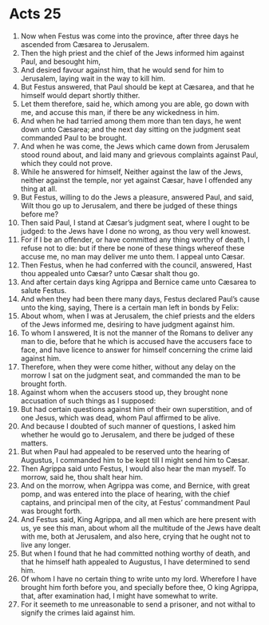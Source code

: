 ﻿# Acts 25
1. Now when Festus was come into the province, after three days he ascended from Cæsarea to Jerusalem. 
2. Then the high priest and the chief of the Jews informed him against Paul, and besought him, 
3. And desired favour against him, that he would send for him to Jerusalem, laying wait in the way to kill him. 
4. But Festus answered, that Paul should be kept at Cæsarea, and that he himself would depart shortly thither. 
5. Let them therefore, said he, which among you are able, go down with me, and accuse this man, if there be any wickedness in him. 
6. And when he had tarried among them more than ten days, he went down unto Cæsarea; and the next day sitting on the judgment seat commanded Paul to be brought. 
7. And when he was come, the Jews which came down from Jerusalem stood round about, and laid many and grievous complaints against Paul, which they could not prove. 
8. While he answered for himself, Neither against the law of the Jews, neither against the temple, nor yet against Cæsar, have I offended any thing at all. 
9. But Festus, willing to do the Jews a pleasure, answered Paul, and said, Wilt thou go up to Jerusalem, and there be judged of these things before me? 
10. Then said Paul, I stand at Cæsar’s judgment seat, where I ought to be judged: to the Jews have I done no wrong, as thou very well knowest. 
11. For if I be an offender, or have committed any thing worthy of death, I refuse not to die: but if there be none of these things whereof these accuse me, no man may deliver me unto them. I appeal unto Cæsar. 
12. Then Festus, when he had conferred with the council, answered, Hast thou appealed unto Cæsar? unto Cæsar shalt thou go. 
13. And after certain days king Agrippa and Bernice came unto Cæsarea to salute Festus. 
14. And when they had been there many days, Festus declared Paul’s cause unto the king, saying, There is a certain man left in bonds by Felix: 
15. About whom, when I was at Jerusalem, the chief priests and the elders of the Jews informed me, desiring to have judgment against him. 
16. To whom I answered, It is not the manner of the Romans to deliver any man to die, before that he which is accused have the accusers face to face, and have licence to answer for himself concerning the crime laid against him. 
17. Therefore, when they were come hither, without any delay on the morrow I sat on the judgment seat, and commanded the man to be brought forth. 
18. Against whom when the accusers stood up, they brought none accusation of such things as I supposed: 
19. But had certain questions against him of their own superstition, and of one Jesus, which was dead, whom Paul affirmed to be alive. 
20. And because I doubted of such manner of questions, I asked him whether he would go to Jerusalem, and there be judged of these matters. 
21. But when Paul had appealed to be reserved unto the hearing of Augustus, I commanded him to be kept till I might send him to Cæsar. 
22. Then Agrippa said unto Festus, I would also hear the man myself. To morrow, said he, thou shalt hear him. 
23. And on the morrow, when Agrippa was come, and Bernice, with great pomp, and was entered into the place of hearing, with the chief captains, and principal men of the city, at Festus’ commandment Paul was brought forth. 
24. And Festus said, King Agrippa, and all men which are here present with us, ye see this man, about whom all the multitude of the Jews have dealt with me, both at Jerusalem, and also here, crying that he ought not to live any longer. 
25. But when I found that he had committed nothing worthy of death, and that he himself hath appealed to Augustus, I have determined to send him. 
26. Of whom I have no certain thing to write unto my lord. Wherefore I have brought him forth before you, and specially before thee, O king Agrippa, that, after examination had, I might have somewhat to write. 
27. For it seemeth to me unreasonable to send a prisoner, and not withal to signify the crimes laid against him. 

